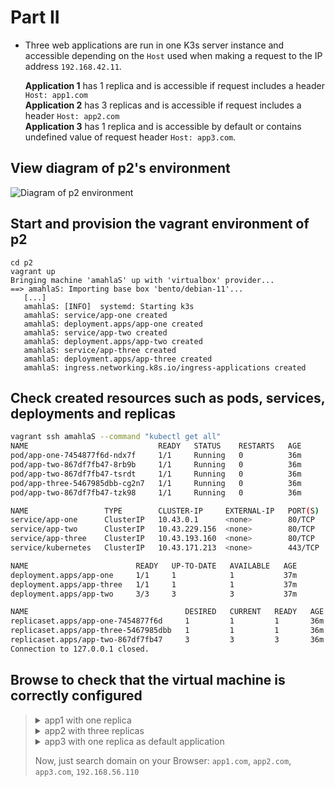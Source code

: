 # Part II
- Three web applications are run in one K3s server instance and accessible depending on the `Host` used when making a request to the IP address `192.168.42.11`.

    **Application 1** has 1 replica and is accessible if request includes a header `Host: app1.com`<br/>
    **Application 2** has 3 replicas and is accessible if request includes a header `Host: app2.com`<br/>
    **Application 3** has 1 replica and is accessible by default or contains undefined value of request header `Host: app3.com`.

## View diagram of p2's environment

   <img alt="Diagram of p2 environment" src="https://user-images.githubusercontent.com/22397481/163712753-c335cd0d-fedc-404e-b83c-f6b37a02a2ee.png">


## Start and provision the vagrant environment of p2

   ```shell
   cd p2
   vagrant up
   Bringing machine 'amahlaS' up with 'virtualbox' provider...
   ==> amahlaS: Importing base box 'bento/debian-11'...
      [...]
      amahlaS: [INFO]  systemd: Starting k3s
      amahlaS: service/app-one created
      amahlaS: deployment.apps/app-one created
      amahlaS: service/app-two created
      amahlaS: deployment.apps/app-two created
      amahlaS: service/app-three created
      amahlaS: deployment.apps/app-three created
      amahlaS: ingress.networking.k8s.io/ingress-applications created
   ```


## Check created resources such as pods, services, deployments and replicas


```sh
vagrant ssh amahlaS --command "kubectl get all"
NAME                             READY   STATUS    RESTARTS   AGE
pod/app-one-7454877f6d-ndx7f     1/1     Running   0          36m
pod/app-two-867df7fb47-8rb9b     1/1     Running   0          36m
pod/app-two-867df7fb47-tsrdt     1/1     Running   0          36m
pod/app-three-5467985dbb-cg2n7   1/1     Running   0          36m
pod/app-two-867df7fb47-tzk98     1/1     Running   0          36m

NAME                 TYPE        CLUSTER-IP     EXTERNAL-IP   PORT(S)   AGE
service/app-one      ClusterIP   10.43.0.1      <none>        80/TCP    37m
service/app-two      ClusterIP   10.43.229.156  <none>        80/TCP    37m
service/app-three    ClusterIP   10.43.193.160  <none>        80/TCP    37m
service/kubernetes   ClusterIP   10.43.171.213  <none>        443/TCP   37m

NAME                        READY   UP-TO-DATE   AVAILABLE   AGE
deployment.apps/app-one     1/1     1            1           37m
deployment.apps/app-three   1/1     1            1           37m
deployment.apps/app-two     3/3     3            3           37m

NAME                                   DESIRED   CURRENT   READY   AGE
replicaset.apps/app-one-7454877f6d     1         1         1       36m
replicaset.apps/app-three-5467985dbb   1         1         1       36m
replicaset.apps/app-two-867df7fb47     3         3         3       36m
Connection to 127.0.0.1 closed.
```
</details>

## Browse to check that the virtual machine is correctly configured

> <details>
> <summary>app1 with one replica</summary>
> 
> ```shell
> [~]$ curl -sH "Host:app1.com" 192.168.56.110 | grep app
>   Hello from app1.
>       <td>app-one-7454877f6d-ndx7f</td>
> ```
> </details>
> <details>
> <summary>app2 with three replicas</summary>
> 
> ```shell
> [~]$ curl -sH "Host:app2.com" 192.168.56.110 | grep app
>   Hello from app2.
>       <td>app-two-867df7fb47-tsrdt</td>
> [~]$ curl -sH "Host:app2.com" 192.168.56.110 | grep app
>   Hello from app2.
>       <td>app-two-867df7fb47-8rb9b</td>
> [~]$ curl -sH "Host:app2.com" 192.168.56.110 | grep app
>   Hello from app2.
>       <td>app-two-867df7fb47-tzk98</td>
> ```
> </details>
> <details>
> <summary>app3 with one replica as default application</summary>
> 
> ```shell
> [~]$ curl -sH "Host:app3.com" 192.168.56.110 | grep app
>   Hello from app3.
>       <td>app-three-5467985dbb-cg2n7</td>
> [~]$ curl -s  192.168.56.110 | grep app
>   Hello from app3.
>       <td>app-three-5467985dbb-cg2n7</td>
> ```
> </details>
> 
> Now, just search domain on your Browser: `app1.com`, `app2.com`, `app3.com`, `192.168.56.110`


